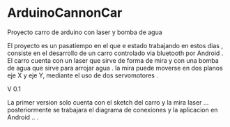 # ArduinoCannonCar
Proyecto carro de arduino con laser y bomba de agua

El proyecto es un pasatiempo en el que e estado trabajando en estos dias , consiste en el desarrollo de un carro controlado via bluetooth por Android . El carro cuenta con un laser que sirve de forma de mira y con una bomba de agua que sirve para arrojar agua . la mira puede moverse en dos planos eje X y eje Y, mediante el uso de dos servomotores . 

V 0.1 

La primer version solo cuenta con el sketch del carro y la mira laser ...
posteriormente se trabajara el diagrama de conexiones y la aplicacion en Android .. .
